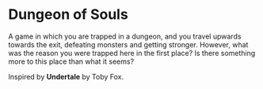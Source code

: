 # Dungeon of Souls

A game in which you are trapped in a dungeon, and you travel upwards towards the exit, defeating monsters and getting stronger.
However, what was the reason you were trapped here in the first place?
Is there something more to this place than what it seems?

Inspired by <b>Undertale</b> by Toby Fox.
